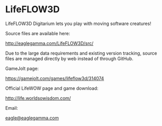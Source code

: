 # LifeFLOW3D
LifeFLOW3D Digitarium lets you play with moving software creatures!

Source files are available here:

http://eaglegamma.com/LifeFLOW3D/src/

Due to the large data requirements and existing version tracking, source files are managed directly by web instead of through GitHub.

GameJolt page:

https://gamejolt.com/games/lifeflow3d/314074

Official LifeWOW page and game download:

http://life.worldsowisdom.com/

Email:

eagle@eaglegamma.com
